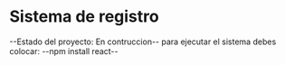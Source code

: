 <H1>Sistema de registro</H1>
--Estado del proyecto: En contruccion--
para ejecutar el sistema debes colocar: --npm install react--
